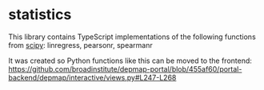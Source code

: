 # statistics

This library contains TypeScript implementations of the following functions from
[scipy](https://docs.scipy.org/doc/scipy/reference/index.html):
linregress, pearsonr, spearmanr

It was created so Python functions like this can be moved to the frontend:
https://github.com/broadinstitute/depmap-portal/blob/455af60/portal-backend/depmap/interactive/views.py#L247-L268
